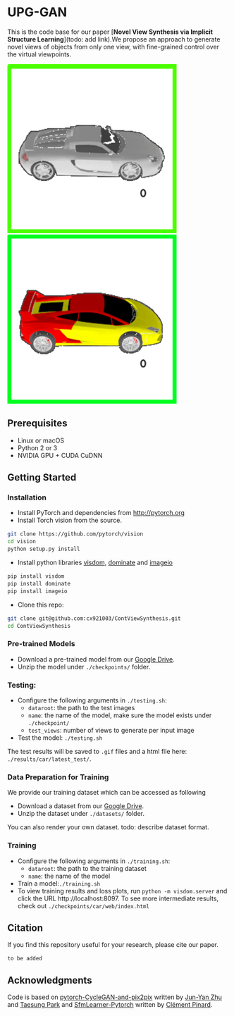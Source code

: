
# UPG-GAN
This is the code base for our paper [**Novel View Synthesis via Implicit Structure Learning**](todo: add link).We propose an approach to generate novel views of objects from only one view, with fine-grained control over the virtual viewpoints.


<img src='images/car_multi.gif' width=384> <img src='images/car_single.gif' width=384>

## Prerequisites
- Linux or macOS
- Python 2 or 3
- NVIDIA GPU + CUDA CuDNN

## Getting Started
### Installation
- Install PyTorch and dependencies from http://pytorch.org
- Install Torch vision from the source.
```bash
git clone https://github.com/pytorch/vision
cd vision
python setup.py install
```
- Install python libraries [visdom](https://github.com/facebookresearch/visdom), [dominate](https://github.com/Knio/dominate) and [imageio](https://pypi.org/project/imageio/)
```bash
pip install visdom
pip install dominate
pip install imageio
```
- Clone this repo:
```bash
git clone git@github.com:cx921003/ContViewSynthesis.git
cd ContViewSynthesis
```

### Pre-trained Models
- Download a pre-trained model from our [Google Drive](https://goo.gl/P7jA4a).
- Unzip the model under ``./checkpoints/`` folder.

### Testing:
- Configure the following arguments in ``./testing.sh``:
    - ``dataroot``: the path to the test images
    - ``name``: the name of the model, make sure the model exists under ``./checkpoint/``
    - ``test_views``: number of views to generate per input image
- Test the model: ``./testing.sh``

The test results will be saved to `.gif` files and a html file here: `./results/car/latest_test/`.

### Data Preparation for Training
We provide our training dataset which can be accessed as following
- Download a dataset from our [Google Drive](https://goo.gl/mGykQP).
- Unzip the dataset under ``./datasets/`` folder.

You can also render your own dataset. todo: describe dataset format.

### Training
- Configure the following arguments in ``./training.sh``:
    - ``dataroot``: the path to the training dataset
    - ``name``: the name of the model
- Train a model:``./training.sh``
- To view training results and loss plots, run `python -m visdom.server` and click the URL http://localhost:8097. To see more intermediate results, check out `./checkpoints/car/web/index.html`






## Citation
If you find this repository useful for your research, please cite our paper.
```
to be added
```

## Acknowledgments
Code is based on [pytorch-CycleGAN-and-pix2pix](https://github.com/junyanz/pytorch-CycleGAN-and-pix2pix.git) written by [Jun-Yan Zhu](https://github.com/junyanz) and [Taesung Park](https://github.com/taesung89) and [SfmLearner-Pytorch](https://github.com/ClementPinard/SfmLearner-Pytorch) written by [Clément Pinard](https://github.com/ClementPinard).
